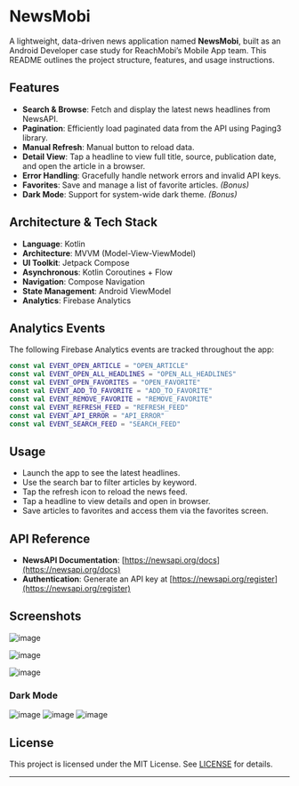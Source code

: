 # NewsMobi

A lightweight, data-driven news application named **NewsMobi**, built as an Android Developer case study for ReachMobi’s Mobile App team. This README outlines the project structure, features, and usage instructions.


## Features

- **Search & Browse**: Fetch and display the latest news headlines from NewsAPI.
- **Pagination**: Efficiently load paginated data from the API using Paging3 library.
- **Manual Refresh**: Manual button to reload data.
- **Detail View**: Tap a headline to view full title, source, publication date, and open the article in a browser.
- **Error Handling**: Gracefully handle network errors and invalid API keys.
- **Favorites**: Save and manage a list of favorite articles. *(Bonus)*
- **Dark Mode**: Support for system-wide dark theme. *(Bonus)*

## Architecture & Tech Stack

- **Language**: Kotlin
- **Architecture**: MVVM (Model-View-ViewModel)
- **UI Toolkit**: Jetpack Compose
- **Asynchronous**: Kotlin Coroutines + Flow
- **Navigation**: Compose Navigation
- **State Management**: Android ViewModel
- **Analytics**: Firebase Analytics

## Analytics Events

The following Firebase Analytics events are tracked throughout the app:

```kotlin
const val EVENT_OPEN_ARTICLE = "OPEN_ARTICLE"
const val EVENT_OPEN_ALL_HEADLINES = "OPEN_ALL_HEADLINES"
const val EVENT_OPEN_FAVORITES = "OPEN_FAVORITE"
const val EVENT_ADD_TO_FAVORITE = "ADD_TO_FAVORITE"
const val EVENT_REMOVE_FAVORITE = "REMOVE_FAVORITE"
const val EVENT_REFRESH_FEED = "REFRESH_FEED"
const val EVENT_API_ERROR = "API_ERROR"
const val EVENT_SEARCH_FEED = "SEARCH_FEED"
```

## Usage

- Launch the app to see the latest headlines.
- Use the search bar to filter articles by keyword.
- Tap the refresh icon to reload the news feed.
- Tap a headline to view details and open in browser.
- Save articles to favorites and access them via the favorites screen.

## API Reference

- **NewsAPI Documentation**: [https://newsapi.org/docs](https://newsapi.org/docs)
- **Authentication**: Generate an API key at [https://newsapi.org/register](https://newsapi.org/register)

## Screenshots

![image](https://github.com/user-attachments/assets/cb3a7363-e7f8-41bb-98fd-ee640fb85baa)

![image](https://github.com/user-attachments/assets/4eb47c1d-4ab3-48d1-a0bb-e5bb6a0f4e22)

![image](https://github.com/user-attachments/assets/622cf6c3-0b02-4047-b051-fd5367ded04f)


### Dark Mode 

![image](https://github.com/user-attachments/assets/c79ce2fb-742c-4af6-9b00-7c041981b8a5)
![image](https://github.com/user-attachments/assets/c46f0193-daaa-433f-9bb3-96e2d9008a65)
![image](https://github.com/user-attachments/assets/fbbff93a-0696-43d7-a66a-684cfeab7f88)








## License

This project is licensed under the MIT License. See [LICENSE](LICENSE) for details.

---
